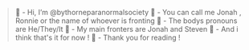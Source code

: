 > 🌹 - Hi, I’m @bythorneparanormalsociety
> 👻 - You can call me Jonah , Ronnie or the name of whoever is fronting
> 🌹 - The bodys pronouns are He/They/It
> 👻 - My main fronters are Jonah and Steven
> 🌹 - And  i think that's it for now ! 
> 👻 - Thank you for reading !
